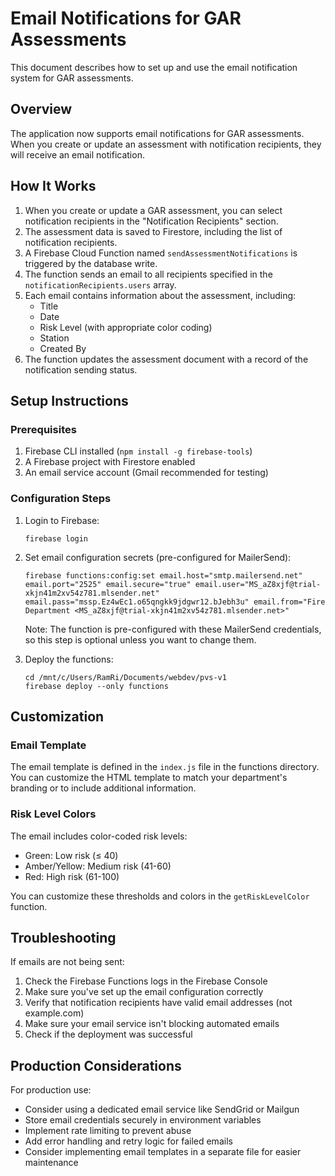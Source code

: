 # Email Notifications for GAR Assessments

This document describes how to set up and use the email notification system for GAR assessments.

## Overview

The application now supports email notifications for GAR assessments. When you create or update an assessment with notification recipients, they will receive an email notification.

## How It Works

1. When you create or update a GAR assessment, you can select notification recipients in the "Notification Recipients" section.
2. The assessment data is saved to Firestore, including the list of notification recipients.
3. A Firebase Cloud Function named `sendAssessmentNotifications` is triggered by the database write.
4. The function sends an email to all recipients specified in the `notificationRecipients.users` array.
5. Each email contains information about the assessment, including:
   - Title
   - Date
   - Risk Level (with appropriate color coding)
   - Station
   - Created By
6. The function updates the assessment document with a record of the notification sending status.

## Setup Instructions

### Prerequisites

1. Firebase CLI installed (`npm install -g firebase-tools`)
2. A Firebase project with Firestore enabled
3. An email service account (Gmail recommended for testing)

### Configuration Steps

1. Login to Firebase:
   ```
   firebase login
   ```

2. Set email configuration secrets (pre-configured for MailerSend):
   ```
   firebase functions:config:set email.host="smtp.mailersend.net" email.port="2525" email.secure="true" email.user="MS_aZ8xjf@trial-xkjn41m2xv54z781.mlsender.net" email.pass="mssp.Ez4wEc1.o65qngkk9jdgwr12.bJebh3u" email.from="Fire Department <MS_aZ8xjf@trial-xkjn41m2xv54z781.mlsender.net>"
   ```

   Note: The function is pre-configured with these MailerSend credentials, so this step is optional unless you want to change them.

3. Deploy the functions:
   ```
   cd /mnt/c/Users/RamRi/Documents/webdev/pvs-v1
   firebase deploy --only functions
   ```

## Customization

### Email Template

The email template is defined in the `index.js` file in the functions directory. You can customize the HTML template to match your department's branding or to include additional information.

### Risk Level Colors

The email includes color-coded risk levels:
- Green: Low risk (≤ 40)
- Amber/Yellow: Medium risk (41-60)
- Red: High risk (61-100)

You can customize these thresholds and colors in the `getRiskLevelColor` function.

## Troubleshooting

If emails are not being sent:

1. Check the Firebase Functions logs in the Firebase Console
2. Make sure you've set up the email configuration correctly
3. Verify that notification recipients have valid email addresses (not example.com)
4. Make sure your email service isn't blocking automated emails
5. Check if the deployment was successful

## Production Considerations

For production use:
- Consider using a dedicated email service like SendGrid or Mailgun
- Store email credentials securely in environment variables
- Implement rate limiting to prevent abuse
- Add error handling and retry logic for failed emails
- Consider implementing email templates in a separate file for easier maintenance